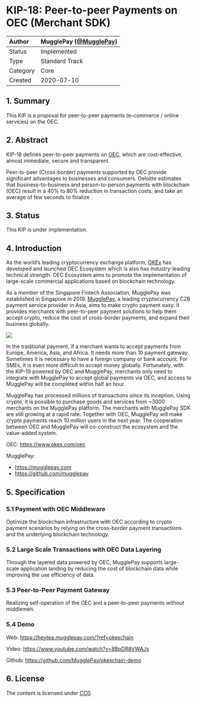 # KIP-18: Peer-to-peer Payments on OEC (Merchant SDK)

| Author   | MugglePay (<a href="https://github.com/MugglePay">@MugglePay</a>) |
| :------- | ---------------- |
| Status   | Implemented  |
| Type     | Standard Track |
| Category | Core           |
| Created  | 2020-07-10     |


## 1. Summary

This KIP is a proposal for peer-to-peer payments (e-commerce / online services) on the OEC.

## 2. Abstract

KIP-18 defines peer-to-peer payments on <a href="https://www.okex.com/okexchain">OEC</a>, which are cost-effective, almost immediate, secure and transparent. 

Peer-to-peer (Cross-border) payments supported by OEC provide significant advantages to businesses and consumers. Deloitte estimates that business-to-business and person-to-person payments with blockchain (OEC) result in a 40% to 80% reduction in transaction costs, and take an average of few seconds to finalize .

## 3. Status

This KIP is under implementation.


## 4. Introduction

As the world’s leading cryptocurrency exchange platform, <a href="https://okex.mugglepay.com">OKEx</a> has developed and launched OEC Ecosystem which is also has industry-leading technical strength. OEC Ecosystem aims to promote the implementation of large-scale commercial applications based on blockchain technology. 

As a member of the Singapore Fintech Association, MugglePay was established in Singapore in 2019. <a href="https://mugglepay.com">MugglePay</a>, a leading cryptocurrency C2B payment service provider in Asia, aims to make crypto payment easy. It provides merchants with peer-to-peer payment solutions to help them accept crypto, reduce the cost of cross-border payments, and expand their business globally.

<img src="https://cdn.mugglepay.com/pay/okex/muggle_ok2.jpg" />

In the traditional payment, if a merchant wants to accept payments from Europe, America, Asia, and Africa. It needs more than 10 payment gateway. Sometimes it is necessary to have a foreign company or bank account. For SMEs, it is even more difficult to accept money globally. Fortunately, with the KIP-19 powered by OEC and MugglePay, merchants only need to integrate with MugglePay to accept global payments via OEC, and access to MugglePay will be completed within half an hour.

MugglePay has processed millions of transactions since its inception. Using crypto, it is possible to purchase goods and services from ~3000 merchants on the MugglePay platform. The merchants with MugglePay SDK are still growing at a rapid rate. Together with OEC, MugglePay will make crypto payments reach 10 million users in the next year. The cooperation between OEC and MugglePay will co-construct the ecosystem and the value-added system.

OEC: https://www.okex.com/oec

MugglePay: 

* https://mugglepay.com
* https://github.com/mugglepay


## 5. Specification

### 5.1 Payment with OEC Middleware

Optimize the blockchain infrastructure with OEC according to crypto payment scenarios by relying on the cross-border payment transactions and the underlying blockchain technology.


### 5.2 Large Scale Transactions with OEC Data Layering

Through the layered data powered by OEC, MugglePay supports large-scale application landing by reducing the cost of blockchain data while improving the use efficiency of data.

### 5.3 Peer-to-Peer Payment Gateway
Realizing self-operation of the OEC and a peer-to-peer payments without middlemen. 



### 5.4 Demo

Web: https://heytea.mugglepay.com/?ref=okexchain

Video: https://www.youtube.com/watch?v=8BpDR8VWAJs

Github: https://github.com/MugglePay/okexchain-demo

<!-- <img src="https://cdn.mugglepay.com/pay/demo/okexchain/okexchain-shop.jpg">


<img src="https://cdn.mugglepay.com/pay/demo/okexchain/okexchain-pay.jpg"> -->


## 6. License

The content is licensed under [CC0](https://creativecommons.org/publicdomain/zero/1.0/).

